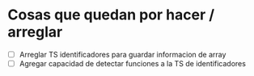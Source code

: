 # Cosas que quedan por hacer / arreglar

- [ ] Arreglar TS identificadores para guardar informacion de array
- [ ] Agregar capacidad de detectar funciones a la TS de identificadores